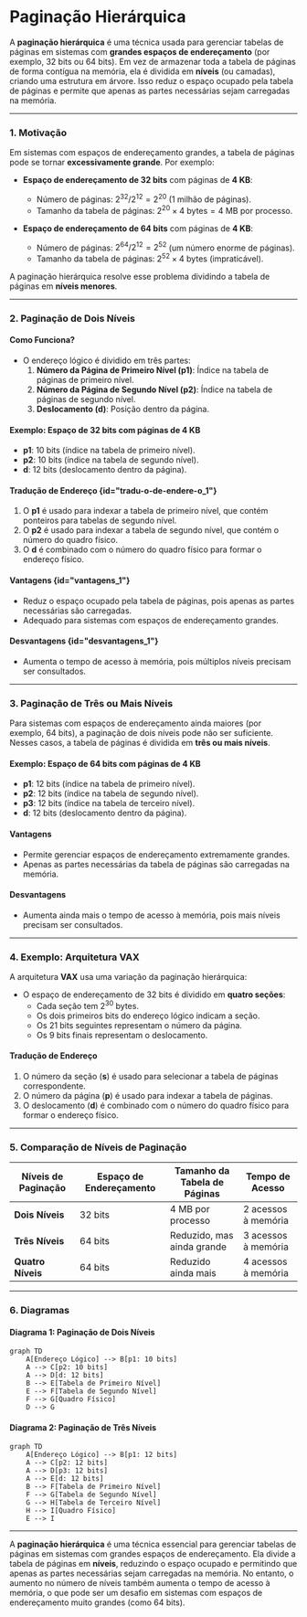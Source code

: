 # Paginação Hierárquica

A **paginação hierárquica** é uma técnica usada para gerenciar tabelas de páginas em sistemas com **grandes espaços de endereçamento** (por exemplo, 32 bits ou 64 bits). Em vez de armazenar toda a tabela de páginas de forma contígua na memória, ela é dividida em **níveis** (ou camadas), criando uma estrutura em árvore. Isso reduz o espaço ocupado pela tabela de páginas e permite que apenas as partes necessárias sejam carregadas na memória.

---

### 1. Motivação

Em sistemas com espaços de endereçamento grandes, a tabela de páginas pode se tornar **excessivamente grande**. Por exemplo:

- **Espaço de endereçamento de 32 bits** com páginas de **4 KB**:
  - Número de páginas: $2^{32} / 2^{12} = 2^{20}$ (1 milhão de páginas).
  - Tamanho da tabela de páginas: $2^{20} \times 4 \text{ bytes} = 4 \text{ MB}$ por processo.

- **Espaço de endereçamento de 64 bits** com páginas de **4 KB**:
  - Número de páginas: $2^{64} / 2^{12} = 2^{52}$ (um número enorme de páginas).
  - Tamanho da tabela de páginas: $2^{52} \times 4 \text{ bytes}$ (impraticável).

A paginação hierárquica resolve esse problema dividindo a tabela de páginas em **níveis menores**.

---

### 2. Paginação de Dois Níveis

#### Como Funciona?
- O endereço lógico é dividido em três partes:
  1. **Número da Página de Primeiro Nível (p1)**: Índice na tabela de páginas de primeiro nível.
  2. **Número da Página de Segundo Nível (p2)**: Índice na tabela de páginas de segundo nível.
  3. **Deslocamento (d)**: Posição dentro da página.

#### Exemplo: Espaço de 32 bits com páginas de 4 KB
- **p1**: 10 bits (índice na tabela de primeiro nível).
- **p2**: 10 bits (índice na tabela de segundo nível).
- **d**: 12 bits (deslocamento dentro da página).

#### Tradução de Endereço {id="tradu-o-de-endere-o_1"}
1. O **p1** é usado para indexar a tabela de primeiro nível, que contém ponteiros para tabelas de segundo nível.
2. O **p2** é usado para indexar a tabela de segundo nível, que contém o número do quadro físico.
3. O **d** é combinado com o número do quadro físico para formar o endereço físico.

#### Vantagens {id="vantagens_1"}
- Reduz o espaço ocupado pela tabela de páginas, pois apenas as partes necessárias são carregadas.
- Adequado para sistemas com espaços de endereçamento grandes.

#### Desvantagens {id="desvantagens_1"}
- Aumenta o tempo de acesso à memória, pois múltiplos níveis precisam ser consultados.

---

### 3. Paginação de Três ou Mais Níveis

Para sistemas com espaços de endereçamento ainda maiores (por exemplo, 64 bits), a paginação de dois níveis pode não ser suficiente. Nesses casos, a tabela de páginas é dividida em **três ou mais níveis**.

#### Exemplo: Espaço de 64 bits com páginas de 4 KB
- **p1**: 12 bits (índice na tabela de primeiro nível).
- **p2**: 12 bits (índice na tabela de segundo nível).
- **p3**: 12 bits (índice na tabela de terceiro nível).
- **d**: 12 bits (deslocamento dentro da página).

#### Vantagens
- Permite gerenciar espaços de endereçamento extremamente grandes.
- Apenas as partes necessárias da tabela de páginas são carregadas na memória.

#### Desvantagens
- Aumenta ainda mais o tempo de acesso à memória, pois mais níveis precisam ser consultados.

---

### 4. Exemplo: Arquitetura VAX

A arquitetura **VAX** usa uma variação da paginação hierárquica:

- O espaço de endereçamento de 32 bits é dividido em **quatro seções**:
  - Cada seção tem $2^{30}$ bytes.
  - Os dois primeiros bits do endereço lógico indicam a seção.
  - Os 21 bits seguintes representam o número da página.
  - Os 9 bits finais representam o deslocamento.

#### Tradução de Endereço
1. O número da seção (**s**) é usado para selecionar a tabela de páginas correspondente.
2. O número da página (**p**) é usado para indexar a tabela de páginas.
3. O deslocamento (**d**) é combinado com o número do quadro físico para formar o endereço físico.

---

### 5. Comparação de Níveis de Paginação

| Níveis de Paginação | Espaço de Endereçamento | Tamanho da Tabela de Páginas | Tempo de Acesso |
|---------------------|-------------------------|------------------------------|-----------------|
| **Dois Níveis**     | 32 bits                 | 4 MB por processo            | 2 acessos à memória |
| **Três Níveis**     | 64 bits                 | Reduzido, mas ainda grande   | 3 acessos à memória |
| **Quatro Níveis**   | 64 bits                 | Reduzido ainda mais          | 4 acessos à memória |

---

### 6. Diagramas

#### Diagrama 1: Paginação de Dois Níveis

```mermaid
graph TD
    A[Endereço Lógico] --> B[p1: 10 bits]
    A --> C[p2: 10 bits]
    A --> D[d: 12 bits]
    B --> E[Tabela de Primeiro Nível]
    E --> F[Tabela de Segundo Nível]
    F --> G[Quadro Físico]
    D --> G
```

#### Diagrama 2: Paginação de Três Níveis

```mermaid
graph TD
    A[Endereço Lógico] --> B[p1: 12 bits]
    A --> C[p2: 12 bits]
    A --> D[p3: 12 bits]
    A --> E[d: 12 bits]
    B --> F[Tabela de Primeiro Nível]
    F --> G[Tabela de Segundo Nível]
    G --> H[Tabela de Terceiro Nível]
    H --> I[Quadro Físico]
    E --> I
```

---

A **paginação hierárquica** é uma técnica essencial para gerenciar tabelas de páginas em sistemas com grandes espaços de endereçamento. Ela divide a tabela de páginas em **níveis**, reduzindo o espaço ocupado e permitindo que apenas as partes necessárias sejam carregadas na memória. No entanto, o aumento no número de níveis também aumenta o tempo de acesso à memória, o que pode ser um desafio em sistemas com espaços de endereçamento muito grandes (como 64 bits).